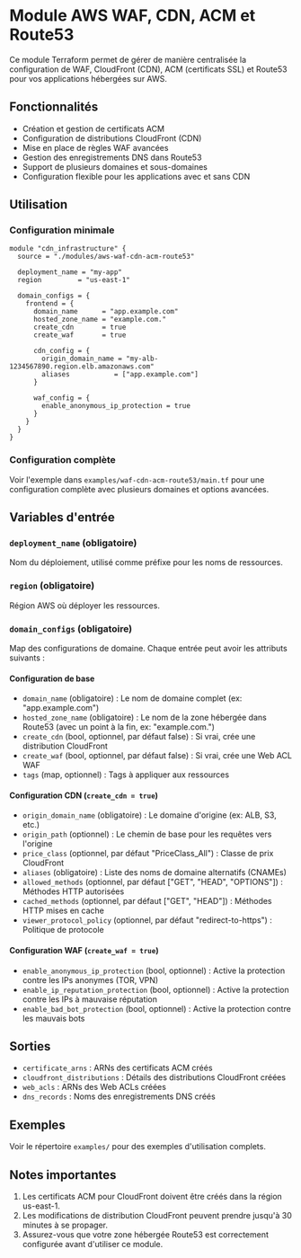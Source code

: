 # Module AWS WAF, CDN, ACM et Route53

Ce module Terraform permet de gérer de manière centralisée la configuration de WAF, CloudFront (CDN), ACM (certificats SSL) et Route53 pour vos applications hébergées sur AWS.

## Fonctionnalités

- Création et gestion de certificats ACM
- Configuration de distributions CloudFront (CDN)
- Mise en place de règles WAF avancées
- Gestion des enregistrements DNS dans Route53
- Support de plusieurs domaines et sous-domaines
- Configuration flexible pour les applications avec et sans CDN

## Utilisation

### Configuration minimale

```hcl
module "cdn_infrastructure" {
  source = "./modules/aws-waf-cdn-acm-route53"
  
  deployment_name = "my-app"
  region         = "us-east-1"
  
  domain_configs = {
    frontend = {
      domain_name      = "app.example.com"
      hosted_zone_name = "example.com."
      create_cdn       = true
      create_waf       = true
      
      cdn_config = {
        origin_domain_name = "my-alb-1234567890.region.elb.amazonaws.com"
        aliases           = ["app.example.com"]
      }
      
      waf_config = {
        enable_anonymous_ip_protection = true
      }
    }
  }
}
```

### Configuration complète

Voir l'exemple dans `examples/waf-cdn-acm-route53/main.tf` pour une configuration complète avec plusieurs domaines et options avancées.

## Variables d'entrée

### `deployment_name` (obligatoire)
Nom du déploiement, utilisé comme préfixe pour les noms de ressources.

### `region` (obligatoire)
Région AWS où déployer les ressources.

### `domain_configs` (obligatoire)
Map des configurations de domaine. Chaque entrée peut avoir les attributs suivants :

#### Configuration de base
- `domain_name` (obligatoire) : Le nom de domaine complet (ex: "app.example.com")
- `hosted_zone_name` (obligatoire) : Le nom de la zone hébergée dans Route53 (avec un point à la fin, ex: "example.com.")
- `create_cdn` (bool, optionnel, par défaut false) : Si vrai, crée une distribution CloudFront
- `create_waf` (bool, optionnel, par défaut false) : Si vrai, crée une Web ACL WAF
- `tags` (map, optionnel) : Tags à appliquer aux ressources

#### Configuration CDN (`create_cdn = true`)
- `origin_domain_name` (obligatoire) : Le domaine d'origine (ex: ALB, S3, etc.)
- `origin_path` (optionnel) : Le chemin de base pour les requêtes vers l'origine
- `price_class` (optionnel, par défaut "PriceClass_All") : Classe de prix CloudFront
- `aliases` (obligatoire) : Liste des noms de domaine alternatifs (CNAMEs)
- `allowed_methods` (optionnel, par défaut ["GET", "HEAD", "OPTIONS"]) : Méthodes HTTP autorisées
- `cached_methods` (optionnel, par défaut ["GET", "HEAD"]) : Méthodes HTTP mises en cache
- `viewer_protocol_policy` (optionnel, par défaut "redirect-to-https") : Politique de protocole

#### Configuration WAF (`create_waf = true`)
- `enable_anonymous_ip_protection` (bool, optionnel) : Active la protection contre les IPs anonymes (TOR, VPN)
- `enable_ip_reputation_protection` (bool, optionnel) : Active la protection contre les IPs à mauvaise réputation
- `enable_bad_bot_protection` (bool, optionnel) : Active la protection contre les mauvais bots

## Sorties

- `certificate_arns` : ARNs des certificats ACM créés
- `cloudfront_distributions` : Détails des distributions CloudFront créées
- `web_acls` : ARNs des Web ACLs créées
- `dns_records` : Noms des enregistrements DNS créés

## Exemples

Voir le répertoire `examples/` pour des exemples d'utilisation complets.

## Notes importantes

1. Les certificats ACM pour CloudFront doivent être créés dans la région us-east-1.
2. Les modifications de distribution CloudFront peuvent prendre jusqu'à 30 minutes à se propager.
3. Assurez-vous que votre zone hébergée Route53 est correctement configurée avant d'utiliser ce module.
